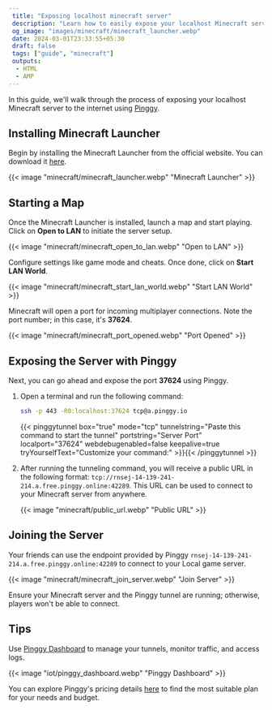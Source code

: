 ```yaml
---
 title: "Exposing localhost minecraft server"
 description: "Learn how to easily expose your localhost Minecraft server to the internet using Pinggy. This step-by-step guide covers everything from installing the Minecraft Launcher to configuring and sharing your server online, enabling you to play with friends worldwide."
 og_image: "images/minecraft/minecraft_launcher.webp"
 date: 2024-03-01T23:33:55+05:30
 draft: false
 tags: ["guide", "minecraft"]
 outputs:
  - HTML
  - AMP
---
```


In this guide, we'll walk through the process of exposing your localhost Minecraft server to the internet using [Pinggy](https://pinggy.io).

## Installing Minecraft Launcher

Begin by installing the Minecraft Launcher from the official website. You can download it [here](https://www.minecraft.net).

{{< image "minecraft/minecraft_launcher.webp" "Minecraft Launcher" >}}

## Starting a Map

Once the Minecraft Launcher is installed, launch a map and start playing. Click on **Open to LAN** to initiate the server setup.

{{< image "minecraft/minecraft_open_to_lan.webp" "Open to LAN" >}}

Configure settings like game mode and cheats. Once done, click on **Start LAN World**.

{{< image "minecraft/minecraft_start_lan_world.webp" "Start LAN World" >}}

Minecraft will open a port for incoming multiplayer connections. Note the port number; in this case, it's **37624**.

{{< image "minecraft/minecraft_port_opened.webp" "Port Opened" >}}

## Exposing the Server with Pinggy

Next, you can go ahead and expose the port **37624** using Pinggy.

1. Open a terminal and run the following command:

   ```bash
   ssh -p 443 -R0:localhost:37624 tcp@a.pinggy.io
   ```

   {{< pinggytunnel box="true" mode="tcp" tunnelstring="Paste this command to start the tunnel" portstring="Server Port" localport="37624" webdebugenabled=false keepalive=true tryYourselfText="Customize your command:" >}}{{< /pinggytunnel >}}

2. After running the tunneling command, you will receive a public URL in the following format: `tcp://rnsej-14-139-241-214.a.free.pinggy.online:42289`. This URL can be used to connect to your Minecraft server from anywhere.

   {{< image "minecraft/public_url.webp" "Public URL" >}}

## Joining the Server

Your friends can use the endpoint provided by Pinggy `rnsej-14-139-241-214.a.free.pinggy.online:42289` to connect to your Local game server.

{{< image "minecraft/minecraft_join_server.webp" "Join Server" >}}

Ensure your Minecraft server and the Pinggy tunnel are running; otherwise, players won't be able to connect.

## Tips

Use [Pinggy Dashboard](https://pinggy.io/dashboard) to manage your tunnels, monitor traffic, and access logs.

{{< image "iot/pinggy_dashboard.webp" "Pinggy Dashboard" >}}

You can explore Pinggy's pricing details [here](https://pinggy.io/#prices) to find the most suitable plan for your needs and budget.
